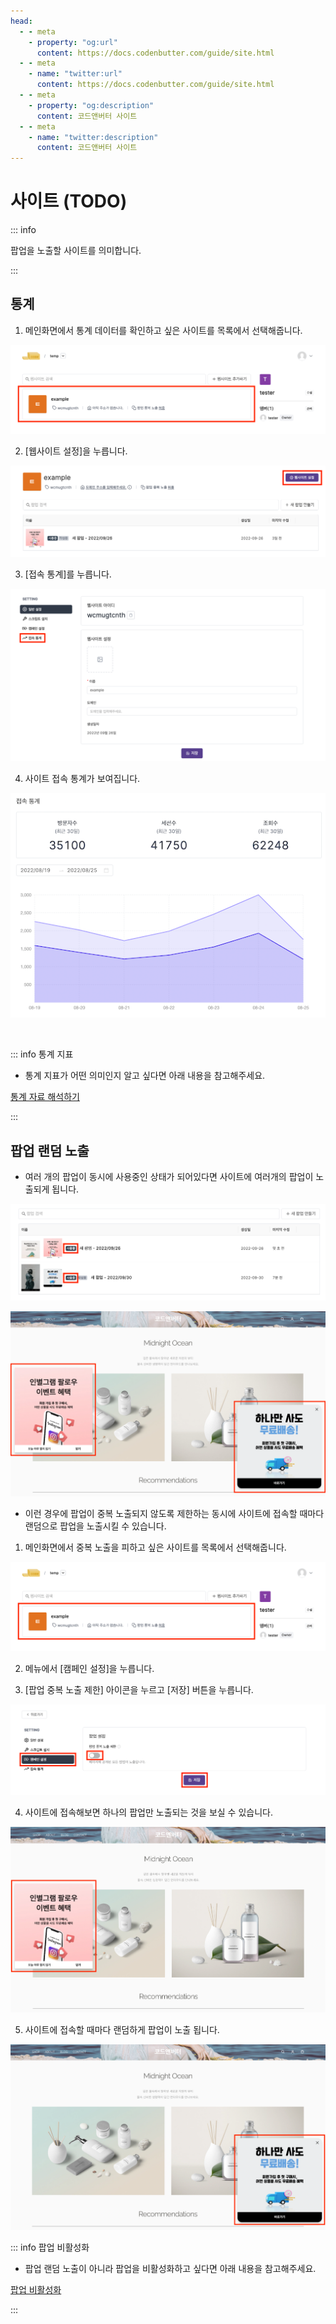 ```yaml
---
head:
  - - meta
    - property: "og:url"
      content: https://docs.codenbutter.com/guide/site.html
  - - meta
    - name: "twitter:url"
      content: https://docs.codenbutter.com/guide/site.html
  - - meta
    - property: "og:description"
      content: 코드앤버터 사이트
  - - meta
    - name: "twitter:description"
      content: 코드앤버터 사이트
---
```


# 사이트 (TODO)

::: info

팝업을 노출할 사이트를 의미합니다.

:::

## 통계

1. 메인화면에서 통계 데이터를 확인하고 싶은 사이트를 목록에서 선택해줍니다.

![사이트 선택](./imgs/site/section_1.png)

2. [웹사이트 설정]을 누릅니다.

![웹사이트 설정](./imgs/site/section_2.png)

3. [접속 통계]를 누릅니다.

![접속 통계](./imgs/site/section_3.png)

4. 사이트 접속 통계가 보여집니다.

![접속 통계](./imgs/campaign/section_12.png)

<br/>

::: info 통계 지표

- 통계 지표가 어떤 의미인지 알고 싶다면 아래 내용을 참고해주세요.

[통계 자료 해석하기](./campaign.md#방문자수-vs-세션수-vs-조회수-무엇이-다른가요)

:::

## 팝업 랜덤 노출

- 여러 개의 팝업이 동시에 사용중인 상태가 되어있다면 사이트에 여러개의 팝업이 노출되게 됩니다.

![사용중](./imgs/site/section_4.png)

![중복 노출](./imgs/site/section_5.png)

- 이런 경우에 팝업이 중복 노출되지 않도록 제한하는 동시에 사이트에 접속할 때마다 랜덤으로 팝업을 노출시킬 수 있습니다.

1. 메인화면에서 중복 노출을 피하고 싶은 사이트를 목록에서 선택해줍니다.

![사이트 선택](./imgs/site/section_1.png)

2. 메뉴에서 [캠페인 설정]을 누릅니다.

3. [팝업 중복 노출 제한] 아이콘을 누르고 [저장] 버튼을 누릅니다.

![팝업 설정](./imgs/site/section_7.png)

4. 사이트에 접속해보면 하나의 팝업만 노출되는 것을 보실 수 있습니다.

![단일 노출](./imgs/site/section_8.png)

5. 사이트에 접속할 때마다 랜덤하게 팝업이 노출 됩니다.

![랜덤 노출](./imgs/site/section_9.png)

::: info 팝업 비활성화

- 팝업 랜덤 노출이 아니라 팝업을 비활성화하고 싶다면 아래 내용을 참고해주세요.

[팝업 비활성화](./detail-editor.md#사용-중지)

:::
